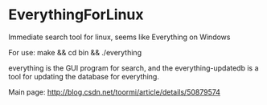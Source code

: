# EverythingForLinux
Immediate search tool for linux, seems like Everything on Windows

For use:
make &&
cd bin &&
./everything

everything is the GUI program for search, and the everything-updatedb is a tool for updating the database for everything.

Main page:
http://blog.csdn.net/toormi/article/details/50879574
